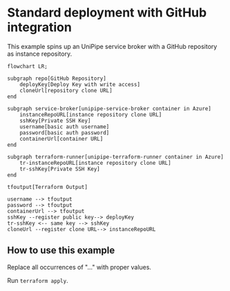 # Standard deployment with GitHub integration

This example spins up an UniPipe service broker with a GitHub repository as instance repository.

```mermaid
flowchart LR;

subgraph repo[GitHub Repository]
    deployKey[Deploy Key with write access]
    cloneUrl[repository clone URL]
end

subgraph service-broker[unipipe-service-broker container in Azure]
    instanceRepoURL[instance repository clone URL]
    sshKey[Private SSH Key]
    username[basic auth username]
    password[basic auth password]
    containerUrl[container URL]
end

subgraph terraform-runner[unipipe-terraform-runner container in Azure]
    tr-instanceRepoURL[instance repository clone URL]
    tr-sshKey[Private SSH Key]
end

tfoutput[Terraform Output]

username --> tfoutput
password --> tfoutput
containerUrl --> tfoutput
sshKey --register public key--> deployKey
tr-sshKey <-- same key --> sshKey
cloneUrl --register clone URL--> instanceRepoURL
```

## How to use this example

Replace all occurrences of "..." with proper values.

Run `terraform apply`.
